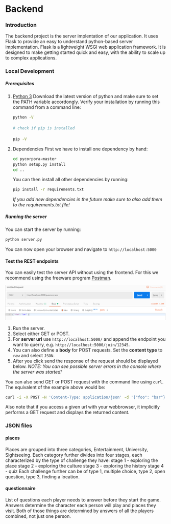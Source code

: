 # Backend

### Introduction

The backend project is the server implentation of our application. It uses Flask to provide an easy to understand python-based server implementation. Flask is a lightweight WSGI web application framework. It is designed to make getting started quick and easy, with the ability to scale up to complex applications.

### Local Development
##### Prerequisites
1. [Python 3](https://www.python.org/downloads/)
    Download the latest version of python and make sure to set the PATH variable accordongly. Verify your installation by running this command from a command line:
    ```sh
    python -V
    
    # check if pip is installed

    pip -V
    ```
2. Dependencies
    First we have to install one dependency by hand:
    ```sh
    cd pycorpora-master
    python setup.py install
    cd ..
    ```
    You can then install all other dependencies by running:
    ```sh
    pip install -r requirements.txt
    ```

    *If you add new dependencies in the future make sure to also add them to the requirements.txt file!*

##### Running the server
You can start the server by running:
```sh
python server.py
```

You can now open your browser and navigate to `http://localhost:5000`

#### Test the REST endpoints
You can easily test the server API without using the frontend. For this we recommend using the freeware program [Postman](https://www.getpostman.com/).

![Postman example](Postman.png)
1. Run the server.
2. Select either GET or POST.
3. For **server url** use `http://localhost:5000/` and append the endpoint you want to querry, e.g. `http://localhost:5000/join/12345`.
4. You can also define a **body** for POST requests. Set the **content type** to `raw` and select `JSON`.
5. After you click send the response of the request should be displayed below.
*NOTE: You can see possible server errors in the console where the server was started!*

You can also send GET or POST request with the command line using `curl`. The equivalent of the example above would be:
```bash
curl -i -X POST -H 'Content-Type: application/json' -d '{"foo": "bar"}' http://localhost:5000/questionnaire
```

Also note that if you access a given url with your webbrowser, it implicitly performs a GET request and displays the returned content.

### JSON files

#### places 

Places are grouped into three categories, Entertainment, University, Sightseeing. Each category further divides into four stages, each characterized by the type of challenge they have:
stage 1 - exploring the place
stage 2 - exploring the culture 
stage 3 - exploring the history 
stage 4 - quiz 
Each challenge further can be of type 1, multiple choice, type 2, open question, type 3, finding a location. 

#### questionnaire 

List of questions each player needs to answer before they start the game. Answers determine the character each person will play and places they visit. Both of those things are determined by answers of all the players combined, not just one person. 
